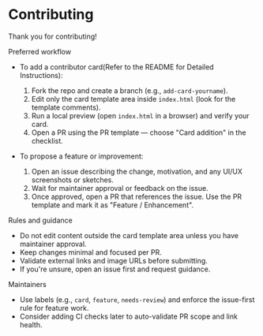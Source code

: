 # Contributing

Thank you for contributing! 

Preferred workflow
- To add a contributor card(Refer to the README for Detailed Instructions):
  1. Fork the repo and create a branch (e.g., `add-card-yourname`).
  2. Edit only the card template area inside `index.html` (look for the template comments).
  3. Run a local preview (open `index.html` in a browser) and verify your card.
  4. Open a PR using the PR template — choose "Card addition" in the checklist.

- To propose a feature or improvement:
  1. Open an issue describing the change, motivation, and any UI/UX screenshots or sketches.
  2. Wait for maintainer approval or feedback on the issue.
  3. Once approved, open a PR that references the issue. Use the PR template and mark it as "Feature / Enhancement".

Rules and guidance
- Do not edit content outside the card template area unless you have maintainer approval.
- Keep changes minimal and focused per PR.
- Validate external links and image URLs before submitting.
- If you're unsure, open an issue first and request guidance.

Maintainers
- Use labels (e.g., `card`, `feature`, `needs-review`) and enforce the issue-first rule for feature work.
- Consider adding CI checks later to auto-validate PR scope and link health.